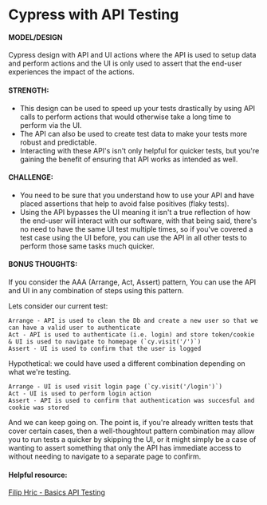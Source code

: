 # Cypress with API Testing

#### MODEL/DESIGN
Cypress design with API and UI actions where the API is used to setup data and perform actions and the UI is only used to assert that the end-user experiences the impact of the actions.

#### STRENGTH: 
- This design can be used to speed up your tests drastically by using API calls to perform actions 
that would otherwise take a long time to perform via the UI.
- The API can also be used to create test data to make your tests more robust and predictable.
- Interacting with these API's isn't only helpful for quicker tests, but you're gaining the benefit of ensuring that API works as intended as well.

#### CHALLENGE: 
- You need to be sure that you understand how to use your API and have placed assertions 
that help to avoid false positives (flaky tests).
- Using the API bypasses the UI meaning it isn't a true reflection of how the end-user will interact with our software, with that being said, there's no need to have the same UI test multiple times, so if you've covered a test case using the UI before, you can use the API in all other tests to perform those same tasks much quicker.

#### BONUS THOUGHTS:
If you consider the AAA (Arrange, Act, Assert) pattern, You can use the API and UI in any combination of steps using this pattern. 

Lets consider our current test:
```
Arrange - API is used to clean the Db and create a new user so that we can have a valid user to authenticate
Act - API is used to authenticate (i.e. login) and store token/cookie & UI is used to navigate to homepage (`cy.visit('/')`)
Assert - UI is used to confirm that the user is logged
```

Hypothetical: we could have used a different combination depending on what we're testing.
```
Arrange - UI is used visit login page (`cy.visit('/login')`)
Act - UI is used to perform login action
Assert - API is used to confirm that authentication was succesful and cookie was stored
```

And we can keep going on. The point is, if you're already written tests that cover certain cases, then a well-thoughtout pattern combination may allow you to run tests a quicker by skipping the UI, or it might simply be a case of wanting to assert something that only the API has immediate access to without needing to navigate to a separate page to confirm.

#### Helpful resource:
[Filip Hric - Basics API Testing](https://filiphric.com/cypress-basics-api-testing)